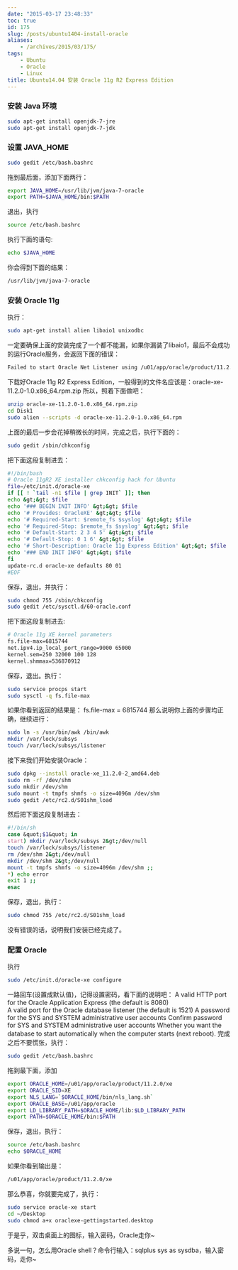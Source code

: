 ```yaml
---
date: "2015-03-17 23:48:33"
toc: true
id: 175
slug: /posts/ubuntu1404-install-oracle
aliases:
    - /archives/2015/03/175/
tags:
    - Ubuntu
    - Oracle
    - Linux
title: Ubuntu14.04 安装 Oracle 11g R2 Express Edition
---
```


### 安装 Java 环境

``` bash
sudo apt-get install openjdk-7-jre
sudo apt-get install openjdk-7-jdk
```

### 设置 JAVA_HOME

``` bash
sudo gedit /etc/bash.bashrc
```

<!-- more -->

拖到最后面，添加下面两行：

``` bash
export JAVA_HOME=/usr/lib/jvm/java-7-oracle
export PATH=$JAVA_HOME/bin:$PATH
```

退出，执行

``` bash
source /etc/bash.bashrc
```

执行下面的语句:

``` bash
echo $JAVA_HOME
```

你会得到下面的结果：

``` bash
/usr/lib/jvm/java-7-oracle
```

### 安装 Oracle 11g
执行：

``` bash
sudo apt-get install alien libaio1 unixodbc
```

一定要确保上面的安装完成了一个都不能漏，如果你漏装了libaio1，最后不会成功的运行Oracle服务，会返回下面的错误：

``` bash
Failed to start Oracle Net Listener using /u01/app/oracle/product/11.2.0/xe/bin/tnslsnr and Oracle Express Database using /u01/app/oracle/product/11.2.0/xe/bin/sqlplus
```

下载好Oracle 11g R2 Express Edition，一般得到的文件名应该是：oracle-xe-11.2.0-1.0.x86_64.rpm.zip
所以，照着下面做吧：

``` bash
unzip oracle-xe-11.2.0-1.0.x86_64.rpm.zip
cd Disk1
sudo alien --scripts -d oracle-xe-11.2.0-1.0.x86_64.rpm
```

上面的最后一步会花掉稍微长的时间，完成之后，执行下面的：

``` bash
sudo gedit /sbin/chkconfig
```

把下面这段复制进去：

``` bash
#!/bin/bash
# Oracle 11gR2 XE installer chkconfig hack for Ubuntu
file=/etc/init.d/oracle-xe
if [[ ! `tail -n1 $file | grep INIT` ]]; then
echo &gt;&gt; $file
echo '### BEGIN INIT INFO' &gt;&gt; $file
echo '# Provides: OracleXE' &gt;&gt; $file
echo '# Required-Start: $remote_fs $syslog' &gt;&gt; $file
echo '# Required-Stop: $remote_fs $syslog' &gt;&gt; $file
echo '# Default-Start: 2 3 4 5' &gt;&gt; $file
echo '# Default-Stop: 0 1 6' &gt;&gt; $file
echo '# Short-Description: Oracle 11g Express Edition' &gt;&gt; $file
echo '### END INIT INFO' &gt;&gt; $file
fi
update-rc.d oracle-xe defaults 80 01
#EOF
```

保存，退出，并执行：

``` bash
sudo chmod 755 /sbin/chkconfig
sudo gedit /etc/sysctl.d/60-oracle.conf
```

把下面这段复制进去:

``` bash
# Oracle 11g XE kernel parameters
fs.file-max=6815744
net.ipv4.ip_local_port_range=9000 65000
kernel.sem=250 32000 100 128
kernel.shmmax=536870912
```

保存，退出。执行：

``` bash
sudo service procps start
sudo sysctl -q fs.file-max
```

如果你看到返回的结果是：
fs.file-max = 6815744
那么说明你上面的步骤均正确，继续进行：

``` bash
sudo ln -s /usr/bin/awk /bin/awk
mkdir /var/lock/subsys
touch /var/lock/subsys/listener
```

接下来我们开始安装Oracle：

``` bash
sudo dpkg --install oracle-xe_11.2.0-2_amd64.deb
sudo rm -rf /dev/shm
sudo mkdir /dev/shm
sudo mount -t tmpfs shmfs -o size=4096m /dev/shm
sudo gedit /etc/rc2.d/S01shm_load
```

然后把下面这段复制进去：

``` bash
#!/bin/sh
case &quot;$1&quot; in
start) mkdir /var/lock/subsys 2&gt;/dev/null
touch /var/lock/subsys/listener
rm /dev/shm 2&gt;/dev/null
mkdir /dev/shm 2&gt;/dev/null
mount -t tmpfs shmfs -o size=4096m /dev/shm ;;
*) echo error
exit 1 ;;
esac
```

保存，退出，执行：

``` bash
sudo chmod 755 /etc/rc2.d/S01shm_load
```

没有错误的话，说明我们安装已经完成了。

### 配置 Oracle
执行

``` bash
sudo /etc/init.d/oracle-xe configure
```

一路回车(设置成默认值)，记得设置密码，看下面的说明吧：
A valid HTTP port for the Oracle Application Express (the default is 8080)  
A valid port for the Oracle database listener (the default is 1521) 
A password for the SYS and SYSTEM administrative user accounts
Confirm password for SYS and SYSTEM administrative user accounts
Whether you want the database to start automatically when the computer starts (next reboot).
完成之后不要慌张，执行：

``` bash
sudo gedit /etc/bash.bashrc
```

拖到最下面，添加

``` bash
export ORACLE_HOME=/u01/app/oracle/product/11.2.0/xe
export ORACLE_SID=XE
export NLS_LANG=`$ORACLE_HOME/bin/nls_lang.sh`
export ORACLE_BASE=/u01/app/oracle
export LD_LIBRARY_PATH=$ORACLE_HOME/lib:$LD_LIBRARY_PATH
export PATH=$ORACLE_HOME/bin:$PATH
```

保存，退出，执行：

``` bash
source /etc/bash.bashrc
echo $ORACLE_HOME
```

如果你看到输出是：

``` bash
/u01/app/oracle/product/11.2.0/xe
```

那么恭喜，你就要完成了，执行：

``` bash
sudo service oracle-xe start
cd ~/Desktop
sudo chmod a+x oraclexe-gettingstarted.desktop
```

于是乎，双击桌面上的图标，输入密码，Oracle走你~

多说一句，怎么用Oracle shell？命令行输入：sqlplus sys as sysdba，输入密码，走你~